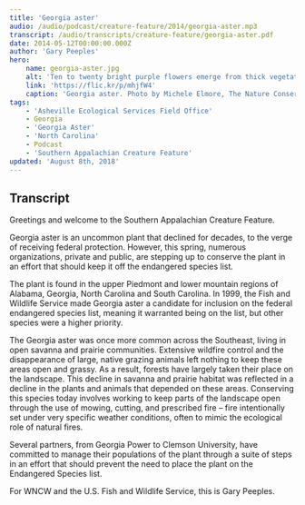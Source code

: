 ```yaml
---
title: 'Georgia aster'
audio: /audio/podcast/creature-feature/2014/georgia-aster.mp3
transcript: /audio/transcripts/creature-feature/georgia-aster.pdf
date: 2014-05-12T00:00:00.000Z
author: 'Gary Peeples'
hero:
    name: georgia-aster.jpg
    alt: 'Ten to twenty bright purple flowers emerge from thick vegetation.'
    link: 'https://flic.kr/p/mhjfW4'
    caption: 'Georgia aster. Photo by Michele Elmore, The Nature Conservancy, Georgia.'
tags:
    - 'Asheville Ecological Services Field Office'
    - Georgia
    - 'Georgia Aster'
    - 'North Carolina'
    - Podcast
    - 'Southern Appalachian Creature Feature'
updated: 'August 8th, 2018'
---
```


## Transcript

Greetings and welcome to the Southern Appalachian Creature Feature.

Georgia aster is an uncommon plant that declined for decades, to the verge of receiving federal protection. However, this spring, numerous organizations, private and public, are stepping up to conserve the plant in an effort that should keep it off the endangered species list.

The plant is found in the upper Piedmont and lower mountain regions of Alabama, Georgia, North Carolina and South Carolina. In 1999, the Fish and Wildlife Service made Georgia aster a candidate for inclusion on the federal endangered species list, meaning it warranted being on the list, but other species were a higher priority.

The Georgia aster was once more common across the Southeast, living in open savanna and prairie communities.  Extensive wildfire control and the disappearance of large, native grazing animals left nothing to keep these areas open and grassy. As a result, forests have largely taken their place on the landscape. This decline in savanna and prairie habitat was reflected in a decline in the plants and animals that depended on these areas. Conserving this species today involves working to keep parts of the landscape open through the use of mowing, cutting, and prescribed fire – fire intentionally set under very specific weather conditions, often to mimic the ecological role of natural fires.

Several partners, from Georgia Power to Clemson University, have committed to manage their populations of the plant through a suite of steps in an effort that should prevent the need to place the plant on the Endangered Species list.

For WNCW and the U.S. Fish and Wildlife Service, this is Gary Peeples.